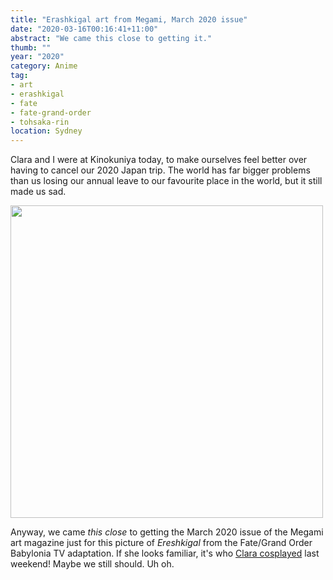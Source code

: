 ```yaml
---
title: "Erashkigal art from Megami, March 2020 issue"
date: "2020-03-16T00:16:41+11:00"
abstract: "We came this close to getting it."
thumb: ""
year: "2020"
category: Anime
tag:
- art
- erashkigal
- fate
- fate-grand-order
- tohsaka-rin
location: Sydney
---
```

Clara and I were at Kinokuniya today, to make ourselves feel better over having to cancel our 2020 Japan trip. The world has far bigger problems than us losing our annual leave to our favourite place in the world, but it still made us sad.

<p><img src="https://rubenerd.com/files/2020/erashkigal-megami-202003@1x.jpg" srcset="https://rubenerd.com/files/2020/erashkigal-megami-202003@1x.jpg 1x, https://rubenerd.com/files/2020/erashkigal-megami-202003@2x.jpg 2x" alt="" style="width:500px" /></p>

Anyway, we came *this close* to getting the March 2020 issue of the Megami art magazine just for this picture of *Ereshkigal* from the Fate/Grand Order Babylonia TV adaptation. If she looks familiar, it's who [Clara cosplayed](https://rubenerd.com/anime-festival-sydney-2020/) last weekend! Maybe we still should. Uh oh.

